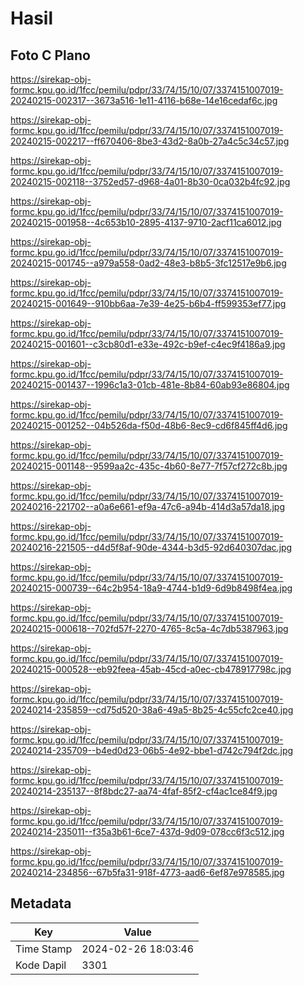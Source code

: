 # Hasil

## Foto C Plano

https://sirekap-obj-formc.kpu.go.id/1fcc/pemilu/pdpr/33/74/15/10/07/3374151007019-20240215-002317--3673a516-1e11-4116-b68e-14e16cedaf6c.jpg

https://sirekap-obj-formc.kpu.go.id/1fcc/pemilu/pdpr/33/74/15/10/07/3374151007019-20240215-002217--ff670406-8be3-43d2-8a0b-27a4c5c34c57.jpg

https://sirekap-obj-formc.kpu.go.id/1fcc/pemilu/pdpr/33/74/15/10/07/3374151007019-20240215-002118--3752ed57-d968-4a01-8b30-0ca032b4fc92.jpg

https://sirekap-obj-formc.kpu.go.id/1fcc/pemilu/pdpr/33/74/15/10/07/3374151007019-20240215-001958--4c653b10-2895-4137-9710-2acf11ca6012.jpg

https://sirekap-obj-formc.kpu.go.id/1fcc/pemilu/pdpr/33/74/15/10/07/3374151007019-20240215-001745--a979a558-0ad2-48e3-b8b5-3fc12517e9b6.jpg

https://sirekap-obj-formc.kpu.go.id/1fcc/pemilu/pdpr/33/74/15/10/07/3374151007019-20240215-001649--910bb6aa-7e39-4e25-b6b4-ff599353ef77.jpg

https://sirekap-obj-formc.kpu.go.id/1fcc/pemilu/pdpr/33/74/15/10/07/3374151007019-20240215-001601--c3cb80d1-e33e-492c-b9ef-c4ec9f4186a9.jpg

https://sirekap-obj-formc.kpu.go.id/1fcc/pemilu/pdpr/33/74/15/10/07/3374151007019-20240215-001437--1996c1a3-01cb-481e-8b84-60ab93e86804.jpg

https://sirekap-obj-formc.kpu.go.id/1fcc/pemilu/pdpr/33/74/15/10/07/3374151007019-20240215-001252--04b526da-f50d-48b6-8ec9-cd6f845ff4d6.jpg

https://sirekap-obj-formc.kpu.go.id/1fcc/pemilu/pdpr/33/74/15/10/07/3374151007019-20240215-001148--9599aa2c-435c-4b60-8e77-7f57cf272c8b.jpg

https://sirekap-obj-formc.kpu.go.id/1fcc/pemilu/pdpr/33/74/15/10/07/3374151007019-20240216-221702--a0a6e661-ef9a-47c6-a94b-414d3a57da18.jpg

https://sirekap-obj-formc.kpu.go.id/1fcc/pemilu/pdpr/33/74/15/10/07/3374151007019-20240216-221505--d4d5f8af-90de-4344-b3d5-92d640307dac.jpg

https://sirekap-obj-formc.kpu.go.id/1fcc/pemilu/pdpr/33/74/15/10/07/3374151007019-20240215-000739--64c2b954-18a9-4744-b1d9-6d9b8498f4ea.jpg

https://sirekap-obj-formc.kpu.go.id/1fcc/pemilu/pdpr/33/74/15/10/07/3374151007019-20240215-000618--702fd57f-2270-4765-8c5a-4c7db5387963.jpg

https://sirekap-obj-formc.kpu.go.id/1fcc/pemilu/pdpr/33/74/15/10/07/3374151007019-20240215-000528--eb92feea-45ab-45cd-a0ec-cb478917798c.jpg

https://sirekap-obj-formc.kpu.go.id/1fcc/pemilu/pdpr/33/74/15/10/07/3374151007019-20240214-235859--cd75d520-38a6-49a5-8b25-4c55cfc2ce40.jpg

https://sirekap-obj-formc.kpu.go.id/1fcc/pemilu/pdpr/33/74/15/10/07/3374151007019-20240214-235709--b4ed0d23-06b5-4e92-bbe1-d742c794f2dc.jpg

https://sirekap-obj-formc.kpu.go.id/1fcc/pemilu/pdpr/33/74/15/10/07/3374151007019-20240214-235137--8f8bdc27-aa74-4faf-85f2-cf4ac1ce84f9.jpg

https://sirekap-obj-formc.kpu.go.id/1fcc/pemilu/pdpr/33/74/15/10/07/3374151007019-20240214-235011--f35a3b61-6ce7-437d-9d09-078cc6f3c512.jpg

https://sirekap-obj-formc.kpu.go.id/1fcc/pemilu/pdpr/33/74/15/10/07/3374151007019-20240214-234856--67b5fa31-918f-4773-aad6-6ef87e978585.jpg


## Metadata

| Key        | Value               |
| ---------- | ------------------- |
| Time Stamp | 2024-02-26 18:03:46 |
| Kode Dapil | 3301                |



